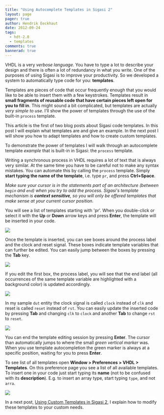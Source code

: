 ```yaml
---
title: "Using Autocomplete Templates in Sigasi 2"
layout: page 
pager: true
author: Hendrik Eeckhaut
date: 2012-09-24
tags: 
  - hdt-2.0
  - templates
comments: true
bannerad: true
---
```



VHDL is a very *verbose language*. You have to type a lot to describe
your design and there is often a lot of redundancy in what you write.
One of the purposes of using Sigasi is to improve your productivity. So
we developed a system to automatically type code for you: **templates**.

Templates are pieces of code that occur frequently enough that you would
like to be able to insert them with a few keystrokes. Templates result
in **small fragments of reusable code that have certain pieces left open
for you to fill in**.
This might sound a bit complicated, but templates are actually *very
simple to use*. I'll show the power of templates through the use of the
built-in `process` template.

This article is the first of two blog posts about Sigasi code templates.
In this post I will explain what templates are and give an example. In
the next post I will show you how to adapt templates and how to create
custom templates.

To demonstrate the power of templates I will walk through an
autocomplete template *example* that is built-in in Sigasi: the
`process` template.

Writing a synchronous process in VHDL requires a lot of text that is
always very similar. At the same time you have to be careful not to make
any syntax mistakes. You can automate this by calling the `process`
template. Simply **start typing the name of the template**, i.e. type
`pr`, and press **Ctrl+Space**.

_Make sure your cursor is in the statements part of an architecture
(between `begin` and `end`) when you try to add the process. Sigasi's
template mechanism is **context sensitive**, so you will only be offered
templates that make sense at your current cursor position._

You will see a list of templates starting with 'pr'. When you
double-click or select it with the **Up** or **Down** arrow keys and
press **Enter**, the template will be inserted in your code.

![](/img/tech/template_1.png)

Once the template is inserted, you can see boxes around the process
label and the clock and reset signal. These boxes indicate template
variables that can further be edited. You can easily jump between the
boxes by pressing the **Tab** key.

![](/img/tech/template_2.png)

If you edit the first box, the process label, you will see that the end
label (all occurrences of the same template variable are highlighted
with a background color) is updated accordingly.

![](/img/tech/template_3.png)

In my sample `dut` entity the clock signal is called `clock` instead of
`clk` and reset is called `reset` instead of `rst`. You can easily
update the inserted code by pressing **Tab** and changing `clk` to
`clock` and another **Tab** to change `rst` to `reset`.

![](/img/tech/template_4.png)

You can end the template editing session by pressing **Enter**. The
cursor than automatically jumps to where the small *green vertical
marker* was. When you use template autocompletion the green marker is
always at a specific position, waiting for you to press **Enter**.

To see list of all templates open **Window &gt; Preferences &gt; VHDL
&gt; Templates**. On this preference page you see a list of all
available templates. To insert one in your code just start typing its
**name** (not to be confused with its **description**). E.g. to insert
an array type, start typing `type`, and not `arra`.

![](/img/tech/templates_preferences_process.png)

In a next post, [Using Custom Templates in Sigasi 2](/tech/using-custom-templates-sigasi-2), I explain how to modify these templates to your custom needs.
